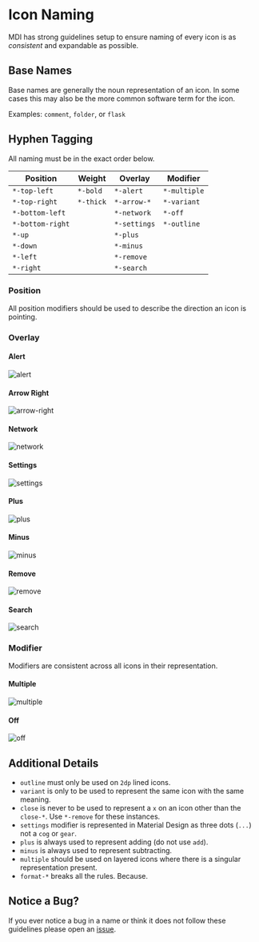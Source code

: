 # Icon Naming

MDI has strong guidelines setup to ensure naming of every icon is as _consistent_ and expandable as possible.

## Base Names

Base names are generally the noun representation of an icon. In some cases this may also be the more common software term for the icon.

Examples: `comment`, `folder`, or `flask`

## Hyphen Tagging

All naming must be in the exact order below.

| Position          | Weight    | Overlay      | Modifier     |
|-------------------|-----------|--------------|--------------|
| `*-top-left`      | `*-bold`  | `*-alert`    | `*-multiple` |
| `*-top-right`     | `*-thick` | `*-arrow-*`  | `*-variant`  |
| `*-bottom-left`   |           | `*-network`  | `*-off`      |
| `*-bottom-right`  |           | `*-settings` | `*-outline`  |
| `*-up`            |           | `*-plus`     |              |
| `*-down`          |           | `*-minus`    |              |
| `*-left`          |           | `*-remove`   |              |
| `*-right`         |           | `*-search`   |              |

### Position

All position modifiers should be used to describe the direction an icon is pointing.

### Overlay

#### Alert

![alert](/assets/resources/grid-96-alert.svg)

#### Arrow Right

![arrow-right](/assets/resources/grid-96-arrow-right-bottom-right.svg)

#### Network

![network](/assets/resources/grid-96-network.svg)

#### Settings

![settings](/assets/resources/grid-96-settings.svg)

#### Plus

![plus](/assets/resources/grid-96-plus-bottom-right.svg)

#### Minus

![minus](/assets/resources/grid-96-minus-bottom-right.svg)

#### Remove

![remove](/assets/resources/grid-96-remove-bottom-right.svg)

#### Search

![search](/assets/resources/grid-96-search-bottom-right.svg)

### Modifier

Modifiers are consistent across all icons in their representation.

#### Multiple

![multiple](/assets/resources/grid-96-multiple.svg)

#### Off

![off](/assets/resources/grid-96-off.svg)

## Additional Details

- `outline` must only be used on `2dp` lined icons.
- `variant` is only to be used to represent the same icon with the same meaning.
- `close` is never to be used to represent a `x` on an icon other than the `close-*`. Use `*-remove` for these instances.
- `settings` modifier is represented in Material Design as three dots (`...`) not a `cog` or `gear`.
- `plus` is always used to represent adding (do not use `add`).
- `minus` is always used to represent subtracting.
- `multiple` should be used on layered icons where there is a singular representation present.
- `format-*` breaks all the rules. Because.

## Notice a Bug?

If you ever notice a bug in a name or think it does not follow these guidelines please open an [issue](https://github.com/Templarian/MaterialDesign/issues).
